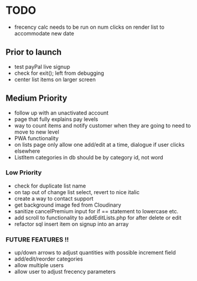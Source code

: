 # TODO

- frecency calc needs to be run on num clicks on render list to accommodate new date

## Prior to launch

- test payPal live signup
- check for exit(); left from debugging
- center list items on larger screen
 
## Medium Priority

- follow up with an unactivated account
- page that fully explains pay levels
- way to count items and notify customer when they are going to need to move to new level
- PWA functionality
- on lists page only allow one add/edit at a time, dialogue if user clicks elsewhere
- ListItem categories in db should be by category id, not word

### Low Priority

- check for duplicate list name
- on tap out of change list select, revert to nice italic
- create a way to contact support
- get background image fed from Cloudinary
- sanitize cancelPremium input for if == statement to lowercase etc.
- add scroll to functionality to addEditLists.php for after delete or edit
- refactor sql insert item on signup into an array

### FUTURE FEATURES !!

- up/down arrows to adjust quantities with possible increment field
- add/edit/reorder categories
- allow multiple users
- allow user to adjust frecency parameters